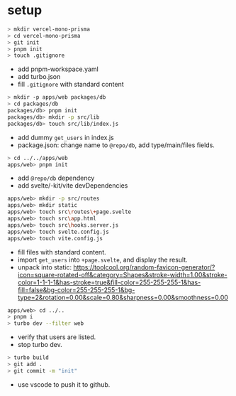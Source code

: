 # setup

```bash
> mkdir vercel-mono-prisma
> cd vercel-mono-prisma
> git init
> pnpm init
> touch .gitignore
```

- add pnpm-workspace.yaml
- add turbo.json
- fill `.gitignore` with standard content

```bash
> mkdir -p apps/web packages/db
> cd packages/db
packages/db> pnpm init
packages/db> mkdir -p src/lib
packages/db> touch src/lib/index.js
```

- add dummy `get_users` in index.js
- package.json: change name to `@repo/db`, add type/main/files fields.

```bash
> cd ../../apps/web
apps/web> pnpm init
```

- add `@repo/db` dependency
- add svelte/-kit/vite devDependencies

```bash
apps/web> mkdir -p src/routes
apps/web> mkdir static
apps/web> touch src\routes\+page.svelte
apps/web> touch src\app.html
apps/web> touch src\hooks.server.js
apps/web> touch svelte.config.js
apps/web> touch vite.config.js
```

- fill files with standard content.
- import `get_users` into `+page.svelte`, and display the result.
- unpack into static: https://toolcool.org/random-favicon-generator/?icon=square-rotated-off&category=Shapes&stroke-width=1.00&stroke-color=1-1-1-1&has-stroke=true&fill-color=255-255-255-1&has-fill=false&bg-color=255-255-255-1&bg-type=2&rotation=0.00&scale=0.80&sharpness=0.00&smoothness=0.00

```bash
apps/web> cd ../..
> pnpm i
> turbo dev --filter web
```

- verify that users are listed.
- stop turbo dev.

```bash
> turbo build
> git add .
> git commit -m "init"
```

- use vscode to push it to github.
